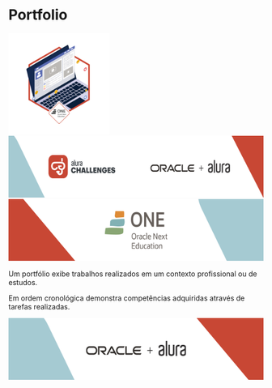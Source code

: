 
# Portfolio

<img height="200px" width="200px" src="assets\image\alura_oracle\insignia.png"><br>
<img height="122px" width="600px" src="assets\image\alura_oracle\alura_challenge.png"><br>
<img height="122px" width="600px" src="assets\image\alura_oracle\oracle_one.png"><br>

Um portfólio exibe trabalhos realizados em um contexto profissional ou de estudos.

Em ordem cronológica demonstra competências adquiridas através de tarefas realizadas.

<img height="122px" width="600px" src="assets\image\alura_oracle\oracle_alura.png"><br>